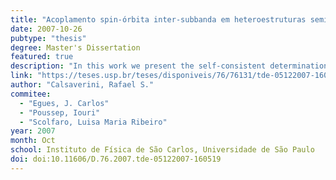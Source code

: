 ```yaml
---
title: "Acoplamento spin-órbita inter-subbanda em heteroestruturas semicondutoras"
date: 2007-10-26
pubtype: "thesis"
degree: Master's Dissertation
featured: true
description: "In this work we present the self-consistent determination of the spin-orbit coupling constant in heterostructure with two subbands.As recently proposed, the effective hamiltonian for the conduction band in the effective mass approximation contains an inter-subband spin-orbit coupling which is non-zero even for symmetric heterostructures. We present the theoretical derivation which leads to this proposal and show a selfconsistent determination of the coupling constant. We also compare the magnitude of the new coupling constant with the usual Rashba coupling. Starting with a discussion of the k.p method and the Envelope Function Approximation (EFA) we show the derivation of the 8x8 Kane model for semiconductors with zincblende structure. We then apply the 'folding down' method, isolating the conduction band sector of the EFA hamiltonian. By projecting this hamiltonian in the first two states of the orbital part, we find an effective 4x4 hamiltonian that contains an inter-subband spin orbit coupling. The eingenvalues and eigenvectors of this hamiltonian are shown and, specializing the model for single and double quantum wells, we self-consistently determine the inter-subband and Rashba coupling constants in the Hartree approximation. The results indicate the possibility of electrical control of the coupling constant and show an effective mass renormalization effect that can be up to 5% in some cases."
link: "https://teses.usp.br/teses/disponiveis/76/76131/tde-05122007-160519/en.php"
author: "Calsaverini, Rafael S."
commitee:
  - "Egues, J. Carlos"
  - "Poussep, Iouri"
  - "Scolfaro, Luisa Maria Ribeiro"
year: 2007
month: Oct
school: Instituto de Física de São Carlos, Universidade de São Paulo
doi: doi:10.11606/D.76.2007.tde-05122007-160519
---
```

